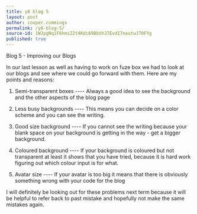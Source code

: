 ```yaml
---
title: y8 blog 5
layout: post
author: cooper.cummings
permalink: /y8-blog-5/
source-id: 1WJpgNq1F6hmsZ2t4Kdc69BbVhJ7EvdI7neutwJ70FYg
published: true
---
```

Blog 5 - Improving our Blogs

In our last lesson as well as having to work on fuze box we had to look at our blogs and see where we could go forward with them. Here are my points and reasons:

1. Semi-transparent boxes     ----   Always a good idea to see the background  and the other aspects of the blog  page

2. Less busy backgrounds    ----  This means you can decide on a color scheme and you can see the writing.

3. Good size background    ----  If you cannot see the writing because your blank space on your background is getting in the way - get a bigger background.

4. Coloured background   ----  If your background is coloured but not transparent at least it shows that you have tried, because it is hard work figuring out which colour input is for what.

5. Avatar size   ---- If your avatar is too big it means that there is obviously something wrong with your code for the blog

I will definitely be looking out for these problems next term because it will be helpful to refer back to past mistake and hopefully not make the same mistakes again.

